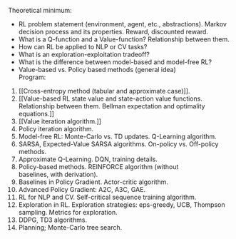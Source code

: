 Theoretical minimum:  
- RL problem statement (environment, agent, etc., abstraсtions). Markov  
decision process and its properties. Reward, discounted reward.  
- What is a Q-function and a Value-function? Relationship between them.  
- How can RL be applied to NLP or CV tasks?  
- What is an exploration-exploitation tradeoff?  
- What is the difference between model-based and model-free RL?  
- Value-based vs. Policy based methods (general idea)  
Program:  
1. [[Cross-entropy method (tabular and approximate case)]].  
2. [[Value-based RL state value and state-action value functions. Relationship between them. Bellman expectation and optimality equations.]]
3. [[Value iteration algorithm.]]  
4. Policy iteration algorithm.  
5. Model-free RL: Monte-Carlo vs. TD updates. Q-Learning algorithm.  
6. SARSA, Expected-Value SARSA algorithms. On-policy vs. Off-policy  
methods.  
7. Approximate Q-Learning. DQN, training details.  
8. Policy-based methods. REINFORCE algorithm (without  
baselines, with derivation).  
9. Baselines in Policy Gradient. Actor-critic algorithm.  
10. Advanced Policy Gradient: A2C, A3C, GAE.  
11. RL for NLP and CV. Self-critical sequence training algorithm.  
12. Exploration in RL. Exploration strategies: eps-greedy, UCB, Thompson  
sampling. Metrics for exploration.  
13. DDPG, TD3 algorithms.  
14. Planning; Monte-Carlo tree search.